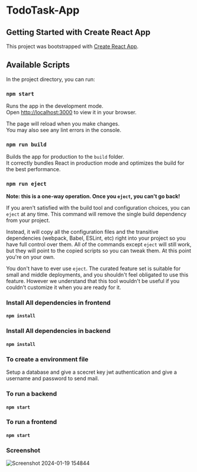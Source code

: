 # TodoTask-App

## Getting Started with Create React App

This project was bootstrapped with [Create React App](https://github.com/aman8440/TodoTask-App).

## Available Scripts

In the project directory, you can run:

### `npm start`

Runs the app in the development mode.\
Open [http://localhost:3000](http://localhost:3000) to view it in your browser.

The page will reload when you make changes.\
You may also see any lint errors in the console.


### `npm run build`

Builds the app for production to the `build` folder.\
It correctly bundles React in production mode and optimizes the build for the best performance.


### `npm run eject`

**Note: this is a one-way operation. Once you `eject`, you can't go back!**

If you aren't satisfied with the build tool and configuration choices, you can `eject` at any time. This command will remove the single build dependency from your project.

Instead, it will copy all the configuration files and the transitive dependencies (webpack, Babel, ESLint, etc) right into your project so you have full control over them. All of the commands except `eject` will still work, but they will point to the copied scripts so you can tweak them. At this point you're on your own.

You don't have to ever use `eject`. The curated feature set is suitable for small and middle deployments, and you shouldn't feel obligated to use this feature. However we understand that this tool wouldn't be useful if you couldn't customize it when you are ready for it.

### Install All dependencies in frontend
#### `npm install`

### Install All dependencies in backend
#### `npm install`

### To create a environment file
Setup a database and give a scecret key jwt authentication and give a username and password to send mail.

### To run a backend
#### `npm start`

### To run a frontend
#### `npm start`

### Screenshot

![Screenshot 2024-01-19 154844](https://github.com/aman8440/TodoTask-App/assets/82088006/1330d139-6f45-4a5a-8e57-80e8738bbe87)


